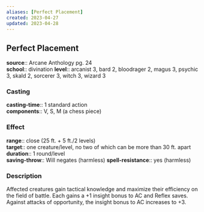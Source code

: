 ```yaml
---
aliases: [Perfect Placement]
created: 2023-04-27
updated: 2023-04-28
---
```


## Perfect Placement

**source**:: Arcane Anthology pg. 24  
**school**:: divination
**level**:: arcanist 3, bard 2, bloodrager 2, magus 3, psychic 3, skald 2, sorcerer 3, witch 3, wizard 3

### Casting

**casting-time**:: 1 standard action  
**components**:: V, S, M (a chess piece)

### Effect

**range**:: close (25 ft. + 5 ft./2 levels)  
**target**:: one creature/level, no two of which can be more than 30 ft. apart  
**duration**:: 1 round/level  
**saving-throw**:: Will negates (harmless)
**spell-resistance**:: yes (harmless)

### Description

Affected creatures gain tactical knowledge and maximize their efficiency on the field of battle. Each gains a +1 insight bonus to AC and Reflex saves. Against attacks of opportunity, the insight bonus to AC increases to +3.
